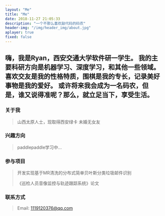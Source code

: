 ```yaml
---
layout: "Me"
title: "Me"
date: 2018-11-27 21:05:33
description: "一个不那么喜欢敲代码的码农"
header-img: "/img/header_img/about.jpg"
aplayer: true
fixed: false
---
```


嗨，我是Ryan，西安交通大学软件研一学生。
我的主要科研方向是机器学习、深度学习，和其他一些领域。
喜欢交友是我的性格特质，围棋是我的专长，记录美好事物是我的爱好。
或许将来我会成为一名码农，但是，谁又说得准呢？那么，就立足当下，享受生活。
---

### 关于我

> 山西太原人士，现取得西安绿卡
> 未婚无女友

### 兴趣方向

> paddlepaddle学习中...

### 参与项目

 > 开发实现基于MR清洗的分布式简单贝叶斯分类垃圾邮件识别
 >
 > 《巡检人员音像监控与轨迹跟踪系统》论文

### 联系方式

>Email: 1119120376@qq.com


